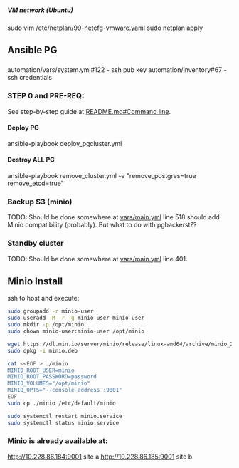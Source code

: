 ##### VM network (Ubuntu)
sudo vim /etc/netplan/99-netcfg-vmware.yaml
sudo netplan apply


## Ansible PG
###
automation/vars/system.yml#122 - ssh pub key
automation/inventory#67 - ssh credentials


### STEP 0 and PRE-REQ:
See step-by-step guide at [README.md#Command line](./README.md#command-line).

#### Deploy PG
ansible-playbook deploy_pgcluster.yml

#### Destroy ALL PG
ansible-playbook remove_cluster.yml -e "remove_postgres=true remove_etcd=true"

### Backup S3 (minio)
TODO:
Should be done somewhere at [vars/main.yml](./automation/vars/main.yml#518) line 518 should add Minio compatibility (probably).
But what to do with pgbackerst??


### Standby cluster
TODO:
Should be done somewhere at [vars/main.yml](./automation/vars/main.yml#401) line 401.



## Minio Install
ssh to host and execute:
```sh
sudo groupadd -r minio-user
sudo useradd -M -r -g minio-user minio-user
sudo mkdir -p /opt/minio
sudo chown minio-user:minio-user /opt/minio

wget https://dl.min.io/server/minio/release/linux-amd64/archive/minio_20240913202602.0.0_amd64.deb -O minio.deb
sudo dpkg -i minio.deb

cat <<EOF > ./minio
MINIO_ROOT_USER=minio
MINIO_ROOT_PASSWORD=password
MINIO_VOLUMES="/opt/minio"
MINIO_OPTS="--console-address :9001"
EOF
sudo cp ./minio /etc/default/minio

sudo systemctl restart minio.service
sudo systemctl status minio.service
```

### Minio is already available at:
http://10.228.86.184:9001 site a
http://10.228.86.185:9001 site b

